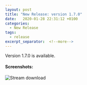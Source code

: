 ```yaml
---
layout: post
title: "New Release: version 1.7.0"
date:   2020-01-28 22:31:12 +0100
categories:
  - New Release
tags:
  - release
excerpt_separator:  <!--more-->
---
```


Version 1.7.0 is available.

#### Screenshots:

![Stream download](/ArrowDL/assets/images/1.7/anim_youtube_v1.7.0.gif)
